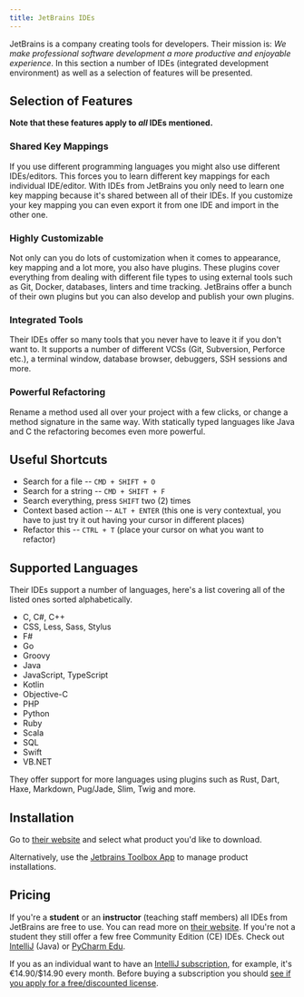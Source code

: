 ```yaml
---
title: JetBrains IDEs
---
```



JetBrains is a company creating tools for developers. Their mission is: _We make professional software development a more productive and enjoyable experience_. In this section a number of IDEs (integrated development environment) as well as a selection of features will be presented.

## Selection of Features

**Note that these features apply to _all_ IDEs mentioned.**

### Shared Key Mappings

If you use different programming languages you might also use different IDEs/editors. This forces you to learn different key mappings for each individual IDE/editor. With IDEs from JetBrains you only need to learn one key mapping because it's shared between all of their IDEs. If you customize your key mapping you can even export it from one IDE and import in the other one.

### Highly Customizable

Not only can you do lots of customization when it comes to appearance, key mapping and a lot more, you also have plugins. These plugins cover everything from dealing with different file types to using external tools such as Git, Docker, databases, linters and time tracking. JetBrains offer a bunch of their own plugins but you can also develop and publish your own plugins.

### Integrated Tools

Their IDEs offer so many tools that you never have to leave it if you don't want to. It supports a number of different VCSs (Git, Subversion, Perforce etc.), a terminal window, database browser, debuggers, SSH sessions and more.

### Powerful Refactoring

Rename a method used all over your project with a few clicks, or change a method signature in the same way. With statically typed languages like Java and C the refactoring becomes even more powerful.

## Useful Shortcuts

* Search for a file -- `CMD + SHIFT + O`
* Search for a string -- `CMD + SHIFT + F`
* Search everything, press `SHIFT` two (2) times
* Context based action -- `ALT + ENTER` (this one is very contextual, you have to just try it out having your cursor in different places)
* Refactor this -- `CTRL + T` (place your cursor on what you want to refactor)

## Supported Languages

Their IDEs support a number of languages, here's a list covering all of the listed ones sorted alphabetically.

* C, C#, C++
* CSS, Less, Sass, Stylus
* F#
* Go
* Groovy
* Java
* JavaScript, TypeScript
* Kotlin
* Objective-C
* PHP
* Python
* Ruby
* Scala
* SQL
* Swift
* VB.NET

They offer support for more languages using plugins such as Rust, Dart, Haxe, Markdown, Pug/Jade, Slim, Twig and more.

## Installation

Go to [their website](https://www.jetbrains.com/products.html?fromMenu#type=ide) and select what product you'd like to download.

Alternatively, use the [Jetbrains Toolbox App](https://www.jetbrains.com/toolbox-app/) to manage product installations.

## Pricing

If you're a **student** or an **instructor** (teaching staff members) all IDEs from JetBrains are free to use. You can read more on [their website](https://www.jetbrains.com/student/). If you're not a student they still offer a few free Community Edition (CE) IDEs. Check out [IntelliJ](https://www.jetbrains.com/idea/) (Java) or [PyCharm Edu](https://www.jetbrains.com/pycharm-edu/).

If you as an individual want to have an [IntelliJ subscription](https://www.jetbrains.com/idea/buy/#edition=personal), for example, it's €14.90/$14.90 every month. Before buying a subscription you should [see if you apply for a free/discounted license](https://www.jetbrains.com/idea/buy/#edition=discounts).

